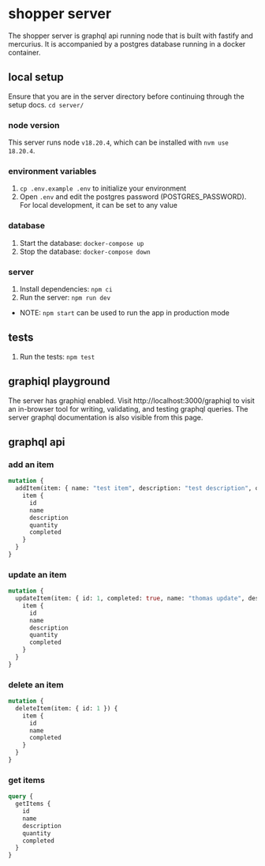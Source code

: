 # shopper server

The shopper server is graphql api running node that is built with fastify and mercurius. It is accompanied by a postgres
database running in a docker container.

## local setup

Ensure that you are in the server directory before continuing through the setup docs. `cd server/`

### node version

This server runs node `v18.20.4`, which can be installed with `nvm use 18.20.4`.

### environment variables

1. `cp .env.example .env` to initialize your environment
2. Open `.env` and edit the postgres password (POSTGRES_PASSWORD). For local development, it can be set to any value

### database

1. Start the database: `docker-compose up`
2. Stop the database: `docker-compose down`

### server

1. Install dependencies: `npm ci`
2. Run the server: `npm run dev`

- NOTE: `npm start` can be used to run the app in production mode

## tests

1. Run the tests: `npm test`

## graphiql playground

The server has graphiql enabled. Visit http://localhost:3000/graphiql to visit an in-browser tool for writing,
validating, and testing graphql queries. The server graphql documentation is also visible from this page.

## graphql api

### add an item

```graphql
mutation {
  addItem(item: { name: "test item", description: "test description", quantity: 1, completed: false }) {
    item {
      id
      name
      description
      quantity
      completed
    }
  }
}
```

### update an item

```graphql
mutation {
  updateItem(item: { id: 1, completed: true, name: "thomas update", description: "updated description", quantity: 2 }) {
    item {
      id
      name
      description
      quantity
      completed
    }
  }
}
```

### delete an item

```graphql
mutation {
  deleteItem(item: { id: 1 }) {
    item {
      id
      name
      completed
    }
  }
}
```

### get items

```graphql
query {
  getItems {
    id
    name
    description
    quantity
    completed
  }
}
```
